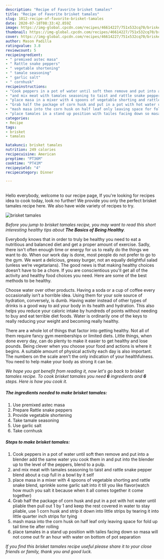 ```yaml
---
description: "Recipe of Favorite brisket tamales"
title: "Recipe of Favorite brisket tamales"
slug: 1012-recipe-of-favorite-brisket-tamales
date: 2020-07-18T08:33:42.859Z
image: https://img-global.cpcdn.com/recipes/46614227/751x532cq70/brisket-tamales-recipe-main-photo.jpg
thumbnail: https://img-global.cpcdn.com/recipes/46614227/751x532cq70/brisket-tamales-recipe-main-photo.jpg
cover: https://img-global.cpcdn.com/recipes/46614227/751x532cq70/brisket-tamales-recipe-main-photo.jpg
author: Mason Padilla
ratingvalue: 3.8
reviewcount: 5
recipeingredient:
- " premixed astec masa"
- " Rattle snake peppers"
- " vegetable shortening"
- " tamale seasoning"
- " garlic salt"
- " cornhusk"
recipeinstructions:
- "Cook peppers in a pot of water until soft then remove and put into a blender add the same water you cook them in and put into the blender up to the level of the peppers, blend to a pulp."
- "and mix meat with tamales seasoning to taist and rattle snake pepper blend about a cup full in a bowl by it self"
- "place masa in a mixer with 4 spoons of vegetable shorting and rattle snake blend, sprinkle some garlic salt into it till you like flavor(watch how much you salt it because when it all comes together it come together)"
- "Grab half the package of corn husk and put in a pot with hot water until pliable then pull out 1 by 1 and keep the rest covered in water to stay pliable, use 1 corn husk and strip it down into little strips by tearing it into little quarter inch strips for tying"
- "mash masa into the corn husk on half leaf only leaving space for fold up tail time tie after rolling"
- "place tamales in a stand up position with tailes facing down so masa will not come out fir an hour with water on bottom of pot separation"
categories:
- Recipe
tags:
- brisket
- tamales

katakunci: brisket tamales 
nutrition: 249 calories
recipecuisine: American
preptime: "PT36M"
cooktime: "PT41M"
recipeyield: "4"
recipecategory: Dinner

---
```

<br>
Hello everybody, welcome to our recipe page, If you're looking for recipes idea to cook today, look no further! We provide you only the perfect brisket tamales recipe here. We also have wide variety of recipes to try.
<br>


![brisket tamales](https://img-global.cpcdn.com/recipes/46614227/751x532cq70/brisket-tamales-recipe-main-photo.jpg)

<i>Before you jump to brisket tamales recipe, you may want to read this short interesting healthy tips about <strong>The Basics of Being Healthy</strong>.</i>

Everybody knows that in order to truly be healthy you need to eat a nutritious and balanced diet and get a proper amount of exercise. Sadly, there isn't often enough time or energy for us to really do the things we want to do. When our work day is done, most people do not prefer to go to the gym. We want a delicious, greasy burger, not an equally delightful salad (unless we’re vegetarians). The good news is that making healthy choices doesn’t have to be a chore. If you are conscientious you'll get all of the activity and healthy food choices you need. Here are some of the best methods to be healthy.

Choose water over other products. Having a soda or a cup of coffee every occasionally isn’t a horrible idea. Using them for your sole source of hydration, conversely, is dumb. Having water instead of other types of drinks is a good way to aid your body in its health and hydration. This also helps you reduce your caloric intake by hundreds of points without needing to buy and eat terrible diet foods. Water is ordinarily one of the keys to really reducing your weight and becoming really healthy.

There are a whole lot of things that factor into getting healthy. Not all of them require fancy gym memberships or limited diets. Little things, when done every day, can do plenty to make it easier to get healthy and lose pounds. Being clever when you choose your food and actions is where it begins. A suitable amount of physical activity each day is also important. The numbers on the scale aren't the only indication of your healthfulness. You need to help make your body as strong it can be. 


<i>We hope you got benefit from reading it, now let's go back to brisket tamales recipe. To cook brisket tamales you need <strong>6</strong> ingredients and <strong>6</strong> steps. Here is how you cook it.
</i>

##### The ingredients needed to make brisket tamales:

1. Use  premixed astec masa
1. Prepare  Rattle snake peppers
1. Provide  vegetable shortening
1. Take  tamale seasoning
1. Use  garlic salt
1. Take  cornhusk


##### Steps to make brisket tamales:

1. Cook peppers in a pot of water until soft then remove and put into a blender add the same water you cook them in and put into the blender up to the level of the peppers, blend to a pulp.
1. and mix meat with tamales seasoning to taist and rattle snake pepper blend about a cup full in a bowl by it self
1. place masa in a mixer with 4 spoons of vegetable shorting and rattle snake blend, sprinkle some garlic salt into it till you like flavor(watch how much you salt it because when it all comes together it come together)
1. Grab half the package of corn husk and put in a pot with hot water until pliable then pull out 1 by 1 and keep the rest covered in water to stay pliable, use 1 corn husk and strip it down into little strips by tearing it into little quarter inch strips for tying
1. mash masa into the corn husk on half leaf only leaving space for fold up tail time tie after rolling
1. place tamales in a stand up position with tailes facing down so masa will not come out fir an hour with water on bottom of pot separation


<i>If you find this brisket tamales recipe useful please share it to your close friends or family, thank you and good luck.</i>

